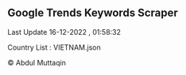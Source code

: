 

## Google Trends Keywords Scraper 
 
Last Update 16-12-2022 , 01:58:32

Country List :
VIETNAM.json



© Abdul Muttaqin 
